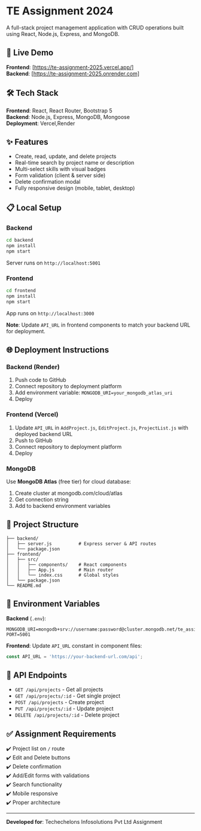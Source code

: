 # TE Assignment 2024

A full-stack project management application with CRUD operations built using React, Node.js, Express, and MongoDB.

## 🚀 Live Demo

**Frontend**: [https://te-assignment-2025.vercel.app/]  
**Backend**: [https://te-assignment-2025.onrender.com]

## 🛠️ Tech Stack

**Frontend**: React, React Router, Bootstrap 5  
**Backend**: Node.js, Express, MongoDB, Mongoose  
**Deployment**: Vercel,Render

## ✨ Features

- Create, read, update, and delete projects
- Real-time search by project name or description
- Multi-select skills with visual badges
- Form validation (client & server side)
- Delete confirmation modal
- Fully responsive design (mobile, tablet, desktop)

## 📋 Local Setup

### Backend
```bash
cd backend
npm install
npm start
```
Server runs on `http://localhost:5001`

### Frontend
```bash
cd frontend
npm install
npm start
```
App runs on `http://localhost:3000`

**Note**: Update `API_URL` in frontend components to match your backend URL for deployment.

## 🌐 Deployment Instructions

### Backend (Render)
1. Push code to GitHub
2. Connect repository to deployment platform
3. Add environment variable: `MONGODB_URI=your_mongodb_atlas_uri`
4. Deploy

### Frontend (Vercel)
1. Update `API_URL` in `AddProject.js`, `EditProject.js`, `ProjectList.js` with deployed backend URL
2. Push to GitHub
3. Connect repository to deployment platform
4. Deploy

### MongoDB
Use **MongoDB Atlas** (free tier) for cloud database:
1. Create cluster at mongodb.com/cloud/atlas
2. Get connection string
3. Add to backend environment variables

## 📁 Project Structure

```
├── backend/
│   ├── server.js          # Express server & API routes
│   └── package.json
├── frontend/
│   ├── src/
│   │   ├── components/    # React components
│   │   ├── App.js         # Main router
│   │   └── index.css      # Global styles
│   └── package.json
└── README.md
```

## 🔧 Environment Variables

**Backend** (`.env`):
```
MONGODB_URI=mongodb+srv://username:password@cluster.mongodb.net/te_assignment
PORT=5001
```

**Frontend**: Update `API_URL` constant in component files:
```javascript
const API_URL = 'https://your-backend-url.com/api';
```

## 📝 API Endpoints

- `GET /api/projects` - Get all projects
- `GET /api/projects/:id` - Get single project
- `POST /api/projects` - Create project
- `PUT /api/projects/:id` - Update project
- `DELETE /api/projects/:id` - Delete project

## ✅ Assignment Requirements

✔️ Project list on `/` route  
✔️ Edit and Delete buttons  
✔️ Delete confirmation  
✔️ Add/Edit forms with validations  
✔️ Search functionality  
✔️ Mobile responsive  
✔️ Proper architecture

---

**Developed for**: Techechelons Infosolutions Pvt Ltd Assignment